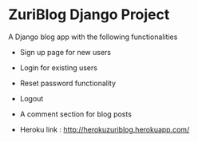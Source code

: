 # ZuriBlog Django Project

A Django blog app with the following functionalities

-   Sign up page for new users 

-   Login for existing users

-   Reset password functionality

-   Logout

-   A comment section for blog posts

-   Heroku link : http://herokuzuriblog.herokuapp.com/

